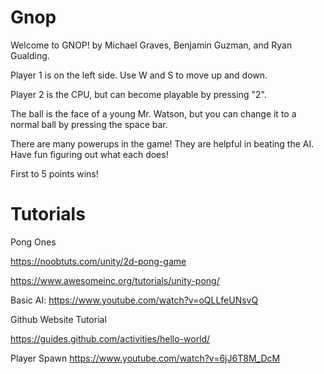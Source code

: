 # Gnop

Welcome to GNOP! by Michael Graves, Benjamin Guzman, and Ryan Gualding.

Player 1 is on the left side. Use W and S to move up and down. 

Player 2 is the CPU, but can become playable by pressing "2".

The ball is the face of a young Mr. Watson, but you can change it to a normal ball by pressing the space bar.

There are many powerups in the game! They are helpful in beating the AI. Have fun figuring out what each does!

First to 5 points wins!

# Tutorials

Pong Ones

https://noobtuts.com/unity/2d-pong-game

https://www.awesomeinc.org/tutorials/unity-pong/

Basic AI: https://www.youtube.com/watch?v=oQLLfeUNsvQ 

Github Website Tutorial

https://guides.github.com/activities/hello-world/


Player Spawn
https://www.youtube.com/watch?v=6jJ6T8M_DcM

